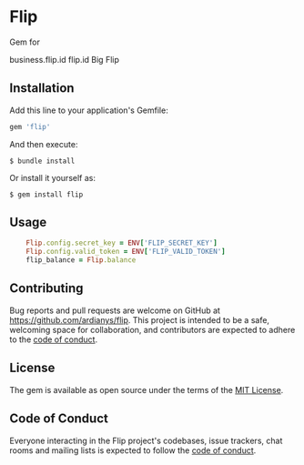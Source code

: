 # Flip

Gem for

business.flip.id
flip.id
Big Flip

## Installation

Add this line to your application's Gemfile:

```ruby
gem 'flip'
```

And then execute:

    $ bundle install

Or install it yourself as:

    $ gem install flip

## Usage

```ruby
    Flip.config.secret_key = ENV['FLIP_SECRET_KEY']
    Flip.config.valid_token = ENV['FLIP_VALID_TOKEN']
    flip_balance = Flip.balance
```

## Contributing

Bug reports and pull requests are welcome on GitHub at https://github.com/ardianys/flip. This project is intended to be a safe, welcoming space for collaboration, and contributors are expected to adhere to the [code of conduct](https://github.com/ardianys/flip/blob/master/CODE_OF_CONDUCT.md).


## License

The gem is available as open source under the terms of the [MIT License](https://opensource.org/licenses/MIT).

## Code of Conduct

Everyone interacting in the Flip project's codebases, issue trackers, chat rooms and mailing lists is expected to follow the [code of conduct](https://github.com/ardianys/flip/blob/master/CODE_OF_CONDUCT.md).
